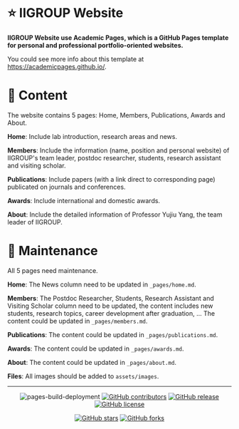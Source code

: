 # ⭐ IIGROUP Website
**IIGROUP Website use Academic Pages, which is a GitHub Pages template for personal and professional portfolio-oriented websites.**

You could see more info about this template at https://academicpages.github.io/.


# 📕 Content

The website contains 5 pages: Home, Members, Publications, Awards and About.

**Home**: Include lab introduction, research areas and news.

**Members**: Include the information (name, position and personal website) of IIGROUP's team leader, postdoc researcher, students, research assistant and visiting scholar.

**Publications**: Include papers (with a link direct to corresponding page) publicated on journals and conferences.

**Awards**: Include international and domestic awards.

**About**: Include the detailed information of Professor Yujiu Yang, the team leader of IIGROUP.


# 🔨 Maintenance

All 5 pages need maintenance.

**Home**: The News column need to be updated in `_pages/home.md`.

**Members**: The Postdoc Researcher, Students, Research Assistant and Visiting Scholar column need to be updated, the content includes new students, research topics, career development after graduation, ... The content could be updated in `_pages/members.md`.

**Publications**: The content could be updated in `_pages/publications.md`.

**Awards**: The content could be updated in `_pages/awards.md`.

**About**: The content could be updated in `_pages/about.md`.

**Files**: All images should be added to `assets/images`.

---
<div align="center">
    
![pages-build-deployment](https://github.com/academicpages/academicpages.github.io/actions/workflows/pages/pages-build-deployment/badge.svg)
[![GitHub contributors](https://img.shields.io/github/contributors/academicpages/academicpages.github.io.svg)](https://github.com/academicpages/academicpages.github.io/graphs/contributors)
[![GitHub release](https://img.shields.io/github/v/release/academicpages/academicpages.github.io)](https://github.com/academicpages/academicpages.github.io/releases/latest)
[![GitHub license](https://img.shields.io/github/license/academicpages/academicpages.github.io?color=blue)](https://github.com/academicpages/academicpages.github.io/blob/master/LICENSE)

[![GitHub stars](https://img.shields.io/github/stars/academicpages/academicpages.github.io)](https://github.com/academicpages/academicpages.github.io)
[![GitHub forks](https://img.shields.io/github/forks/academicpages/academicpages.github.io)](https://github.com/academicpages/academicpages.github.io/fork)
</div>
